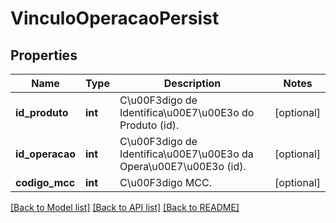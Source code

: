 # VinculoOperacaoPersist

## Properties
Name | Type | Description | Notes
------------ | ------------- | ------------- | -------------
**id_produto** | **int** | C\u00F3digo de Identifica\u00E7\u00E3o do Produto (id). | [optional] 
**id_operacao** | **int** | C\u00F3digo de Identifica\u00E7\u00E3o da Opera\u00E7\u00E3o (id). | [optional] 
**codigo_mcc** | **int** | C\u00F3digo MCC. | [optional] 

[[Back to Model list]](../README.md#documentation-for-models) [[Back to API list]](../README.md#documentation-for-api-endpoints) [[Back to README]](../README.md)


